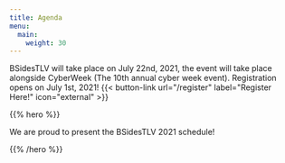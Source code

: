 ```yaml
---
title: Agenda
menu:
  main:
    weight: 30
---
```



BSidesTLV will take place on July 22nd, 2021, the event will take place alongside CyberWeek (The 10th annual cyber week event).
Registration opens on July 1st, 2021!
{{< button-link
	url="/register"
	label="Register Here!"
	icon="external" >}}
	
{{% hero %}}

We are proud to present the BSidesTLV 2021 schedule!

{{% /hero %}}
